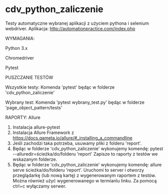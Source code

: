 # cdv_python_zaliczenie
Testy automatyczne wybranej aplikacji z użyciem pythona i selenium webdriver.
Aplikacja: http://automationpractice.com/index.php

WYMAGANIA:

Python 3.x

Chromedriver

Pytest


PUSZCZANIE TESTÓW

Wszystkie testy:
Komenda 'pytest' będąc w folderze 'cdv_python_zaliczenie'

Wybrany test:
Komenda 'pytest wybrany_test.py' będąc w folderze 'page_object_pattern/tests'


RAPORTY: Allure

1. Instalacja allure-pytest
2. Instalacja Allure Framework z https://docs.qameta.io/allure/#_installing_a_commandline
3. Jeśli zachodzi taka potrzeba, usuwamy pliki z folderu 'report'.
4. Będąc w folderze 'cdv_python_zaliczenie' wykonujemy komendę: pytest --alluredir=ścieżka/do/folderu 'report'
   Zapisze to raporty z testów we wskazanym folderze.
5. Będąc w folderze 'cdv_python_zaliczenie' wykonujemy komendę: allure serve ścieżka/do/folderu 'report'.
   Uruchomi to server i otworzy przeglądarkę (lub nową kartę) z wygenerowanym raportem z testów. Można również użyć wygenerowanego w termianlu linku.
   Za pomocą ctrl+c wyłączamy serwer.